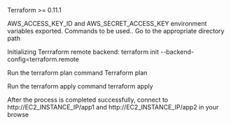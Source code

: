 
Terraform >= 0.11.1

AWS_ACCESS_KEY_ID and AWS_SECRET_ACCESS_KEY environment variables exported.
Commands to be used.. Go to the appropriate directory path

Initializing Terrraform remote backend: terraform init --backend-config=terraform.remote

Run the terraform plan command Terraform plan

Run the terraform apply command terraform apply

After the process is completed successfully, connect to http://EC2_INSTANCE_IP/app1 and http://EC2_INSTANCE_IP/app2 in your browse
